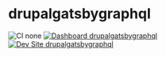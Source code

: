 # drupalgatsbygraphql

![CI none](https://img.shields.io/badge/ci-none-orange.svg)
[![Dashboard drupalgatsbygraphql](https://img.shields.io/badge/dashboard-drupalgatsbygraphql-yellow.svg)](https://dashboard.pantheon.io/sites/d5777510-11bc-49fb-81ba-3dd36985b0d4#dev/code)
[![Dev Site drupalgatsbygraphql](https://img.shields.io/badge/site-drupalgatsbygraphql-blue.svg)](http://dev-drupalgatsbygraphql.pantheonsite.io/)